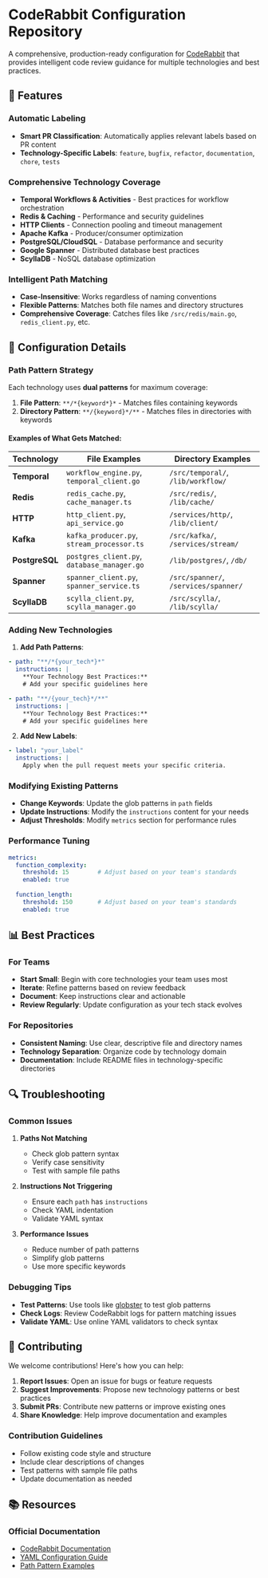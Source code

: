 # CodeRabbit Configuration Repository

A comprehensive, production-ready configuration for [CodeRabbit](https://coderabbit.ai/) that provides intelligent code review guidance for multiple technologies and best practices.

## 🚀 Features

### **Automatic Labeling**
- **Smart PR Classification**: Automatically applies relevant labels based on PR content
- **Technology-Specific Labels**: `feature`, `bugfix`, `refactor`, `documentation`, `chore`, `tests`

### **Comprehensive Technology Coverage**
- **Temporal Workflows & Activities** - Best practices for workflow orchestration
- **Redis & Caching** - Performance and security guidelines
- **HTTP Clients** - Connection pooling and timeout management
- **Apache Kafka** - Producer/consumer optimization
- **PostgreSQL/CloudSQL** - Database performance and security
- **Google Spanner** - Distributed database best practices
- **ScyllaDB** - NoSQL database optimization

### **Intelligent Path Matching**
- **Case-Insensitive**: Works regardless of naming conventions
- **Flexible Patterns**: Matches both file names and directory structures
- **Comprehensive Coverage**: Catches files like `/src/redis/main.go`, `redis_client.py`, etc.


## 🔧 Configuration Details

### **Path Pattern Strategy**

Each technology uses **dual patterns** for maximum coverage:

1. **File Pattern**: `**/*{keyword*}*` - Matches files containing keywords
2. **Directory Pattern**: `**/{keyword}*/**` - Matches files in directories with keywords

#### **Examples of What Gets Matched:**

| Technology | File Examples | Directory Examples |
|------------|---------------|-------------------|
| **Temporal** | `workflow_engine.py`, `temporal_client.go` | `/src/temporal/`, `/lib/workflow/` |
| **Redis** | `redis_cache.py`, `cache_manager.ts` | `/src/redis/`, `/lib/cache/` |
| **HTTP** | `http_client.py`, `api_service.go` | `/services/http/`, `/lib/client/` |
| **Kafka** | `kafka_producer.py`, `stream_processor.ts` | `/src/kafka/`, `/services/stream/` |
| **PostgreSQL** | `postgres_client.py`, `database_manager.go` | `/lib/postgres/`, `/db/` |
| **Spanner** | `spanner_client.py`, `spanner_service.ts` | `/src/spanner/`, `/services/spanner/` |
| **ScyllaDB** | `scylla_client.py`, `scylla_manager.go` | `/src/scylla/`, `/lib/scylla/` |


### **Adding New Technologies**

1. **Add Path Patterns**:
```yaml
- path: "**/*{your_tech*}*"
  instructions: |
    **Your Technology Best Practices:**
    # Add your specific guidelines here

- path: "**/{your_tech}*/**"
  instructions: |
    **Your Technology Best Practices:**
    # Add your specific guidelines here
```

2. **Add New Labels**:
```yaml
- label: "your_label"
  instructions: |
    Apply when the pull request meets your specific criteria.
```

### **Modifying Existing Patterns**

- **Change Keywords**: Update the glob patterns in `path` fields
- **Update Instructions**: Modify the `instructions` content for your needs
- **Adjust Thresholds**: Modify `metrics` section for performance rules

### **Performance Tuning**

```yaml
metrics:
  function_complexity:
    threshold: 15        # Adjust based on your team's standards
    enabled: true
  
  function_length:
    threshold: 150       # Adjust based on your team's standards
    enabled: true
```

## 📊 Best Practices

### **For Teams**
- **Start Small**: Begin with core technologies your team uses most
- **Iterate**: Refine patterns based on review feedback
- **Document**: Keep instructions clear and actionable
- **Review Regularly**: Update configuration as your tech stack evolves

### **For Repositories**
- **Consistent Naming**: Use clear, descriptive file and directory names
- **Technology Separation**: Organize code by technology domain
- **Documentation**: Include README files in technology-specific directories

## 🔍 Troubleshooting

### **Common Issues**

1. **Paths Not Matching**
   - Check glob pattern syntax
   - Verify case sensitivity
   - Test with sample file paths

2. **Instructions Not Triggering**
   - Ensure each `path` has `instructions`
   - Check YAML indentation
   - Validate YAML syntax

3. **Performance Issues**
   - Reduce number of path patterns
   - Simplify glob patterns
   - Use more specific keywords

### **Debugging Tips**

- **Test Patterns**: Use tools like [globster](https://globster.xyz/) to test glob patterns
- **Check Logs**: Review CodeRabbit logs for pattern matching issues
- **Validate YAML**: Use online YAML validators to check syntax

## 🤝 Contributing

We welcome contributions! Here's how you can help:

1. **Report Issues**: Open an issue for bugs or feature requests
2. **Suggest Improvements**: Propose new technology patterns or best practices
3. **Submit PRs**: Contribute new patterns or improve existing ones
4. **Share Knowledge**: Help improve documentation and examples

### **Contribution Guidelines**

- Follow existing code style and structure
- Include clear descriptions of changes
- Test patterns with sample file paths
- Update documentation as needed

## 📚 Resources

### **Official Documentation**
- [CodeRabbit Documentation](https://docs.coderabbit.ai/)
- [YAML Configuration Guide](https://docs.coderabbit.ai/configuration)
- [Path Pattern Examples](https://docs.coderabbit.ai/configuration/path-instructions)
